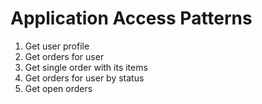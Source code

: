 
# Application Access Patterns

1. Get user profile
2. Get orders for user
3. Get single order with its items
4. Get orders for user by status
5. Get open orders
